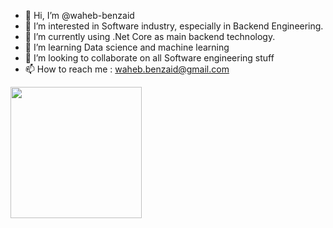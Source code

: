 - 👋 Hi, I’m @waheb-benzaid
- 👀 I’m interested in Software industry, especially in Backend Engineering.
- 🌱 I’m currently using .Net Core as main backend technology.
- 🌱 I’m learning Data science and machine learning
- 💞️ I’m looking to collaborate on all Software engineering stuff
- 📫 How to reach me : waheb.benzaid@gmail.com


<div>
    <img height="210px" width:"400px" src="https://github-readme-stats-api-holic-x.vercel.app/api/top-langs/?username=waheb-benzaid&theme=tokyonight&layout=compact"/>
</div>
